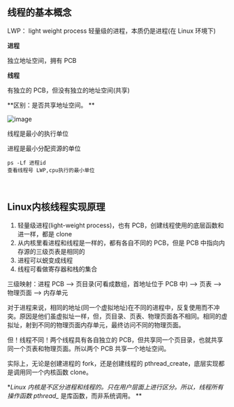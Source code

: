 ## 线程的基本概念

LWP： light weight process 轻量级的进程，本质仍是进程(在 Linux 环境下)  

**进程**

独立地址空间，拥有 PCB  

**线程**

有独立的 PCB，但没有独立的地址空间(共享)  

**区别：是否共享地址空间。  **

![image](https://user-images.githubusercontent.com/59153788/168845898-f1251474-024d-40b9-b64e-cf2194b689a7.png)

线程是最小的执行单位

进程是最小分配资源的单位

```shell
ps -Lf 进程id
查看线程号 LWP,cpu执行的最小单位
```

​    

## Linux内核线程实现原理

1. 轻量级进程(light-weight process)，也有 PCB，创建线程使用的底层函数和进一样，都是 clone  
2. 从内核里看进程和线程是一样的，都有各自不同的 PCB，但是 PCB 中指向内存源的三级页表是相同的 
3. 进程可以蜕变成线程
4. 线程可看做寄存器和栈的集合     

三级映射：进程 PCB --> 页目录(可看成数组，首地址位于 PCB 中) --> 页表 --> 物理页面 --> 内存单元  

对于进程来说，相同的地址(同一个虚拟地址)在不同的进程中，反复使用而不冲突。原因是他们虽虚拟址一样，但，页目录、页表、物理页面各不相同。相同的虚拟址，射到不同的物理页面内存单元，最终访问不同的物理页面。

但！线程不同！两个线程具有各自独立的 PCB，但共享同一个页目录，也就共享同一个页表和物理页面。所以两个 PCB 共享一个地址空间。

实际上，无论是创建进程的 fork，还是创建线程的 pthread_create，底层实现都是调用同一个内核函数 clone。  

**Linux 内核是不区分进程和线程的。只在用户层面上进行区分。所以，线程所有操作函数 pthread_* 是库函数，而非系统调用。  **


